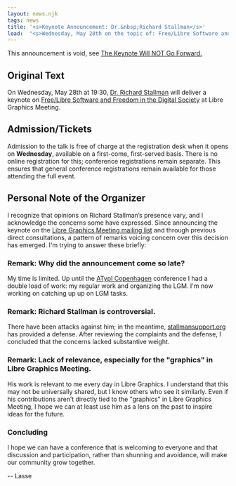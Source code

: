 ```yaml
---
layout: news.njk
tags: news
title: '<s>Keynote Announcement: Dr.&nbsp;Richard Stallman</s>'
lead:  "<s>Wednesday, May 28th on the topic of: Free/Libre Software and Freedom in the Digital Society</s>"
---
```


This announcement is void, see [The Keynote Will NOT Go Forward.]({{rootPath}}/news/2025-05-07_0001-keynote-will-not-go-forward)

## Original Text

On Wednesday, May 28th at 19:30, [Dr. Richard Stallman]({{rootPath}}/hosts/Richard) will deliver a keynote on
[Free/Libre Software and Freedom in the Digital Society]({{rootPath}}/program/free-libre-software-and-freedom-in-the-digital-society/)
at Libre Graphics Meeting.

## Admission/Tickets

Admission to the talk is free of charge at the registration desk when it
opens on **Wednesday**, available on a first-come, first-served basis.
There is no online registration for this; conference registrations remain
separate. This ensures that general conference registrations remain
available for those attending the full event.

## Personal Note of the Organizer

I recognize that opinions on Richard Stallman’s presence vary, and I
acknowledge the concerns some have expressed. Since announcing the keynote
on the [Libre Graphics Meeting mailing list](https://lists.freedesktop.org/archives/libre-graphics-meeting/2025-May/002828.html)
and through previous direct consultations, a pattern of remarks voicing
concern over this decision has emerged. I'm trying to answer these briefly:

### Remark: Why did the announcement come so late?

My time is limited. Up until the [ATypI Copenhagen](https://atypi.org/presentation/parametric-typography-with-parametric-fonts/)
conference I had a double load of work: my regular work and organizing the
LGM. I'm now working on catching up up on LGM tasks.

### Remark: Richard Stallman is controversial.

There have been attacks against him; in the meantime, [stallmansupport.org](https://stallmansupport.org/)
has provided a defense. After reviewing the complaints and the defense,
I concluded that the concerns lacked substantive weight.

### Remark: Lack of relevance, especially for the "graphics" in Libre Graphics Meeting.

His work is relevant to me every day in Libre Graphics. I understand that
this may not be universally shared, but I know others who see it similarly.
Even if his contributions aren’t directly tied to the "graphics" in Libre
Graphics Meeting, I hope we can at least use him as a lens on the past to
inspire ideas for the future.

### Concluding

I hope we can have a conference that is welcoming to everyone and that
discussion and participation, rather than shunning and avoidance, will
make our community grow together.

-- Lasse
